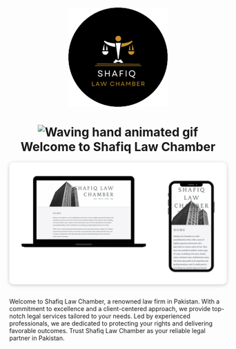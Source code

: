 <p align="center">
    <a herf="https://shafiqlawchamber.com/">
    <img src="static/readme/logo-2.png" alt="Future Insight"  width="230px" height="230px">
    </a>
  <br>
</p>

<h1 align="center">
    <img src="https://raw.githubusercontent.com/nixin72/nixin72/master/wave.gif" 
         alt="Waving hand animated gif"
         height="35"
         width="35" />
     Welcome to Shafiq Law Chamber
</h1>

<div style="display: flex; justify-content: center;">
  <div style="justify-content: center; align-items: center; border-radius: 10px; overflow: hidden; box-shadow: 0 2px 10px rgba(0, 0, 0, 0.2);">
    <img src="static/readme/ProjectViewShafiqLaw Chamber-PhotoRoom.png-PhotoRoom.png" alt="Future Insight Preview" style="display: block; max-width: 100%; height: auto; border-radius: 10px;">
  </div>
</div>
<br>

Welcome to Shafiq Law Chamber, a renowned law firm in Pakistan. With a commitment to excellence and a client-centered approach, we provide top-notch legal services tailored to your needs. Led by experienced professionals, we are dedicated to protecting your rights and delivering favorable outcomes. Trust Shafiq Law Chamber as your reliable legal partner in Pakistan.